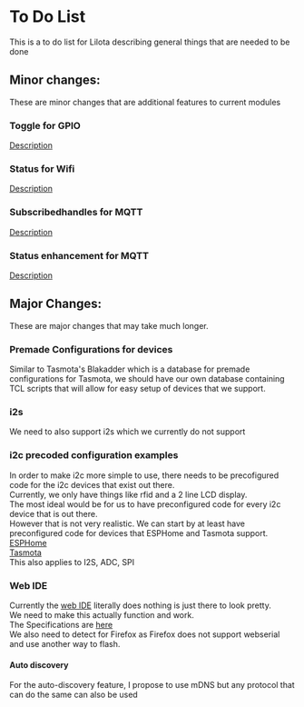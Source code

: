 # To Do List
This is a to do list for Lilota describing general things that are needed to be done

## Minor changes:
These are minor changes that are additional features to current modules

### Toggle for GPIO
[Description](https://github.com/lilota/lilota.github.io/blob/main/README.md#nci-toggle)  

### Status for Wifi
[Description](https://github.com/lilota/lilota.github.io/blob/main/README.md#nci-status)  

### Subscribedhandles for MQTT
[Description](https://github.com/lilota/lilota.github.io/blob/main/README.md#nci-subscribedhandles)  

### Status enhancement for MQTT
[Description](https://github.com/lilota/lilota.github.io/blob/main/README.md#status)  

## Major Changes:
These are major changes that may take much longer.

### Premade Configurations for devices

Similar to Tasmota's Blakadder which is a database for premade configurations for Tasmota, we should have our own database containing TCL scripts that will allow for easy setup of devices that we support.  

### i2s
We need to also support i2s which we currently do not support

### i2c precoded configuration examples
In order to make i2c more simple to use, there needs to be precofigured code for the i2c devices that exist out there.  
Currently, we only have things like rfid and a 2 line LCD display.  
The most ideal would be for us to have preconfigured code for every i2c device that is out there.  
However that is not very realistic. We can start by at least have preconfigured code for devices that ESPHome and Tasmota support.  
[ESPHome](https://esphome.io/components/index.html#sensor-components)  
[Tasmota](https://tasmota.github.io/docs/I2CDEVICES/)  
This also applies to I2S, ADC, SPI

### Web IDE
Currently the [web IDE](https://lilota.github.io/ide.html) literally does nothing is just there to look pretty.  
We need to make this actually function and work.  
The Specifications are [here](https://github.com/lilota/lilota.github.io/blob/main/README.md#nci-lilota-ide)  
We also need to detect for Firefox as Firefox does not support webserial and use another way to flash.  

#### Auto discovery

For the auto-discovery feature, I propose to use mDNS but any protocol that can do the same can also be used
